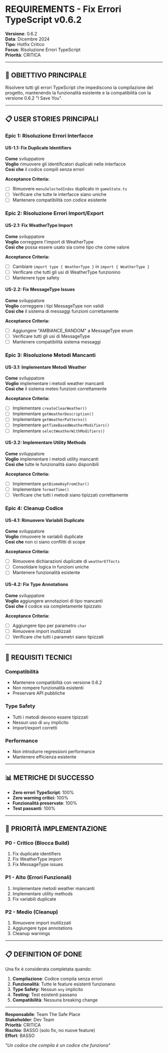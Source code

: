 # REQUIREMENTS - Fix Errori TypeScript v0.6.2

**Versione**: 0.6.2  
**Data**: Dicembre 2024  
**Tipo**: Hotfix Critico  
**Focus**: Risoluzione Errori TypeScript  
**Priorità**: CRITICA  

---

## 🎯 **OBIETTIVO PRINCIPALE**

Risolvere tutti gli errori TypeScript che impediscono la compilazione del progetto, mantenendo la funzionalità esistente e la compatibilità con la versione 0.6.2 "I Save You".

---

## 📋 **USER STORIES PRINCIPALI**

### **Epic 1: Risoluzione Errori Interfacce**

#### **US-1.1: Fix Duplicate Identifiers**
**Come** sviluppatore  
**Voglio** rimuovere gli identificatori duplicati nelle interfacce  
**Così che** il codice compili senza errori  

**Acceptance Criteria:**
- [ ] Rimuovere `menuSelectedIndex` duplicato in `gameState.ts`
- [ ] Verificare che tutte le interfacce siano uniche
- [ ] Mantenere compatibilità con codice esistente

### **Epic 2: Risoluzione Errori Import/Export**

#### **US-2.1: Fix WeatherType Import**
**Come** sviluppatore  
**Voglio** correggere l'import di WeatherType  
**Così che** possa essere usato sia come tipo che come valore  

**Acceptance Criteria:**
- [ ] Cambiare `import type { WeatherType }` in `import { WeatherType }`
- [ ] Verificare che tutti gli usi di WeatherType funzionino
- [ ] Mantenere type safety

#### **US-2.2: Fix MessageType Issues**
**Come** sviluppatore  
**Voglio** correggere i tipi MessageType non validi  
**Così che** il sistema di messaggi funzioni correttamente  

**Acceptance Criteria:**
- [ ] Aggiungere "AMBIANCE_RANDOM" a MessageType enum
- [ ] Verificare tutti gli usi di MessageType
- [ ] Mantenere compatibilità sistema messaggi

### **Epic 3: Risoluzione Metodi Mancanti**

#### **US-3.1: Implementare Metodi Weather**
**Come** sviluppatore  
**Voglio** implementare i metodi weather mancanti  
**Così che** il sistema meteo funzioni correttamente  

**Acceptance Criteria:**
- [ ] Implementare `createClearWeather()`
- [ ] Implementare `getWeatherDescription()`
- [ ] Implementare `getWeatherPatterns()`
- [ ] Implementare `getTimeBasedWeatherModifiers()`
- [ ] Implementare `selectWeatherWithModifiers()`

#### **US-3.2: Implementare Utility Methods**
**Come** sviluppatore  
**Voglio** implementare i metodi utility mancanti  
**Così che** tutte le funzionalità siano disponibili  

**Acceptance Criteria:**
- [ ] Implementare `getBiomeKeyFromChar()`
- [ ] Implementare `formatTime()`
- [ ] Verificare che tutti i metodi siano tipizzati correttamente

### **Epic 4: Cleanup Codice**

#### **US-4.1: Rimuovere Variabili Duplicate**
**Come** sviluppatore  
**Voglio** rimuovere le variabili duplicate  
**Così che** non ci siano conflitti di scope  

**Acceptance Criteria:**
- [ ] Rimuovere dichiarazioni duplicate di `weatherEffects`
- [ ] Consolidare logica in funzioni uniche
- [ ] Mantenere funzionalità esistente

#### **US-4.2: Fix Type Annotations**
**Come** sviluppatore  
**Voglio** aggiungere annotazioni di tipo mancanti  
**Così che** il codice sia completamente tipizzato  

**Acceptance Criteria:**
- [ ] Aggiungere tipo per parametro `char`
- [ ] Rimuovere import inutilizzati
- [ ] Verificare che tutti i parametri siano tipizzati

---

## 🔧 **REQUISITI TECNICI**

### **Compatibilità**
- Mantenere compatibilità con versione 0.6.2
- Non rompere funzionalità esistenti
- Preservare API pubbliche

### **Type Safety**
- Tutti i metodi devono essere tipizzati
- Nessun uso di `any` implicito
- Import/export corretti

### **Performance**
- Non introdurre regressioni performance
- Mantenere efficienza esistente

---

## 📊 **METRICHE DI SUCCESSO**

- **Zero errori TypeScript**: 100%
- **Zero warning critici**: 100%
- **Funzionalità preservate**: 100%
- **Test passanti**: 100%

---

## 🚀 **PRIORITÀ IMPLEMENTAZIONE**

### **P0 - Critico (Blocca Build)**
1. Fix duplicate identifiers
2. Fix WeatherType import
3. Fix MessageType issues

### **P1 - Alto (Errori Funzionali)**
1. Implementare metodi weather mancanti
2. Implementare utility methods
3. Fix variabili duplicate

### **P2 - Medio (Cleanup)**
1. Rimuovere import inutilizzati
2. Aggiungere type annotations
3. Cleanup warnings

---

## 📋 **DEFINITION OF DONE**

Una fix è considerata completata quando:

1. **Compilazione**: Codice compila senza errori
2. **Funzionalità**: Tutte le feature esistenti funzionano
3. **Type Safety**: Nessun `any` implicito
4. **Testing**: Test esistenti passano
5. **Compatibilità**: Nessuna breaking change

---

**Responsabile**: Team The Safe Place  
**Stakeholder**: Dev Team  
**Priorità**: CRITICA  
**Rischio**: BASSO (solo fix, no nuove feature)  
**Effort**: BASSO  

*"Un codice che compila è un codice che funziona"*